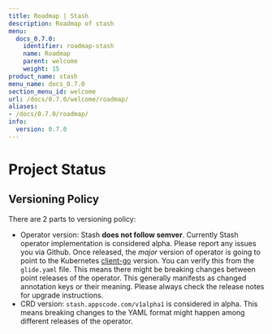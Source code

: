 ```yaml
---
title: Roadmap | Stash
description: Roadmap of stash
menu:
  docs_0.7.0:
    identifier: roadmap-stash
    name: Roadmap
    parent: welcome
    weight: 15
product_name: stash
menu_name: docs_0.7.0
section_menu_id: welcome
url: /docs/0.7.0/welcome/roadmap/
aliases:
- /docs/0.7.0/roadmap/
info:
  version: 0.7.0
---
```


# Project Status

## Versioning Policy
There are 2 parts to versioning policy:

 - Operator version: Stash __does not follow semver__. Currently Stash operator implementation is considered alpha. Please report any issues you via Github. Once released, the _major_ version of operator is going to point to the Kubernetes [client-go](https://github.com/kubernetes/client-go#branches-and-tags) version. You can verify this from the `glide.yaml` file. This means there might be breaking changes between point releases of the operator. This generally manifests as changed annotation keys or their meaning.
Please always check the release notes for upgrade instructions.
 - CRD version: `stash.appscode.com/v1alpha1` is considered in alpha. This means breaking changes to the YAML format
might happen among different releases of the operator.
